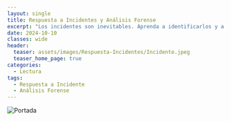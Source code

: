 ```yaml
---
layout: single
title: Respuesta a Incidentes y Análisis Forense
excerpt: "Los incidentes son inevitables. Aprenda a identificarlos y a responder ante ellos."
date: 2024-10-10
classes: wide
header:
  teaser: assets/images/Respuesta-Incidentes/Incidente.jpeg
  teaser_home_page: true
categories:
  - Lectura
tags:
  - Respuesta a Incidente
  - Análisis Forense
---
```


![Portada](https://tryhackme.4kiing.net/assets/images/Respuesta-Incidentes/Portada.jpg)


